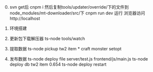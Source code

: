 0. svn get后
cnpm i
然后复制tools/updater/override/下的文件到node_modules/mt-downloader/src/下
cnpm run dev 运行
浏览器访问 http://localhost 

0. 环境搭建


1. 更新包下载解压器
ts-node tools/watch

2. 提取数据
ts-node pickup tw2 item *
craft
monster
setopt

3. 发布数据
ts-node deploy file server/test.js frontend/js/main.js
ts-node deploy db tw2 item 0.654
ts-node deploy restart